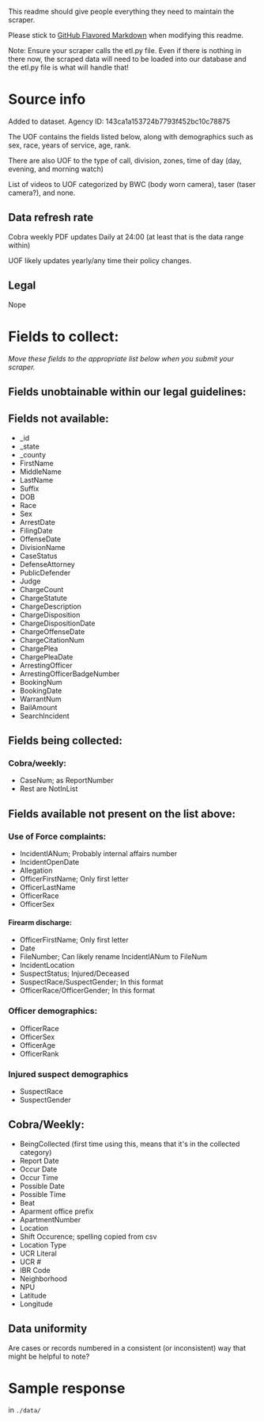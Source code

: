 This readme should give people everything they need to maintain the scraper.

Please stick to [GitHub Flavored Markdown](https://guides.github.com/features/mastering-markdown/) when modifying this readme.  

Note: Ensure your scraper calls the etl.py file. Even if there is nothing in there now, the scraped data will need to be loaded into our database and the etl.py file is what will handle that!

# Source info
Added to dataset. Agency ID: 143ca1a153724b7793f452bc10c78875

The UOF contains the fields listed below, along with demographics such as sex, race, years of service, age, rank.

There are also UOF to the type of call, division, zones, time of day (day, evening, and morning watch)

List of videos to UOF categorized by BWC (body worn camera), taser (taser camera?), and none.

## Data refresh rate
Cobra weekly PDF updates Daily at 24:00 (at least that is the data range within)

UOF likely updates yearly/any time their policy changes.

## Legal
Nope

# Fields to collect:
_Move these fields to the appropriate list below when you submit your scraper._

## Fields unobtainable within our legal guidelines:

## Fields not available:
* _id
* _state
* _county
* FirstName
* MiddleName
* LastName
* Suffix
* DOB
* Race
* Sex
* ArrestDate
* FilingDate
* OffenseDate
* DivisionName
* CaseStatus
* DefenseAttorney
* PublicDefender
* Judge
* ChargeCount
* ChargeStatute
* ChargeDescription
* ChargeDisposition
* ChargeDispositionDate
* ChargeOffenseDate
* ChargeCitationNum
* ChargePlea
* ChargePleaDate
* ArrestingOfficer
* ArrestingOfficerBadgeNumber
* BookingNum
* BookingDate
* WarrantNum
* BailAmount
* SearchIncident

## Fields being collected:
  ### Cobra/weekly:
  * CaseNum; as ReportNumber
  * Rest are NotInList

## Fields available not present on the list above:
  ### Use of Force complaints:
  * IncidentIANum; Probably internal affairs number
  * IncidentOpenDate
  * Allegation
  * OfficerFirstName; Only first letter
  * OfficerLastName
  * OfficerRace
  * OfficerSex
  #### Firearm discharge:
  * OfficerFirstName; Only first letter
  * Date
  * FileNumber; Can likely rename IncidentIANum to FileNum
  * IncidentLocation
  * SuspectStatus; Injured/Deceased
  * SuspectRace/SuspectGender; In this format
  * OfficerRace/OfficerGender; In this format

### Officer demographics:
  * OfficerRace
  * OfficerSex
  * OfficerAge
  * OfficerRank

### Injured suspect demographics
  * SuspectRace
  * SuspectGender

## Cobra/Weekly:
  * BeingCollected (first time using this, means that it's in the collected category)
  * Report Date
  * Occur Date
  * Occur Time
  * Possible Date
  * Possible Time
  * Beat
  * Aparment office prefix
  * ApartmentNumber
  * Location
  * Shift Occurence; spelling copied from csv
  * Location Type
  * UCR Literal
  * UCR #
  * IBR Code
  * Neighborhood
  * NPU
  * Latitude
  * Longitude


## Data uniformity
Are cases or records numbered in a consistent (or inconsistent) way that might be helpful to note?

# Sample response
in `./data/`
